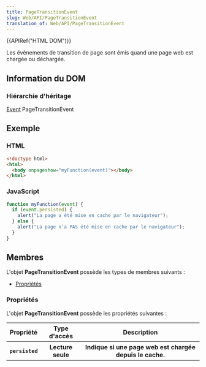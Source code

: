 ```yaml
---
title: PageTransitionEvent
slug: Web/API/PageTransitionEvent
translation_of: Web/API/PageTransitionEvent
---
```


{{APIRef("HTML DOM")}}

Les évènements de transition de page sont émis quand une page web est chargée ou déchargée.

## Information du DOM

### Hiérarchie d'héritage

[Event](/fr/docs/Web/API/Event) PageTransitionEvent

## Exemple

### HTML

```html
<!doctype html>
<html>
  <body onpageshow="myFunction(event)"></body>
</html>
```

### JavaScript

```js
function myFunction(event) {
  if (event.persisted) {
    alert("La page a été mise en cache par le navigateur");
  } else {
    alert("La page n’a PAS été mise en cache par le navigateur");
  }
}
```

## Membres

L'objet **PageTransitionEvent** possède les types de membres suivants&nbsp;:

- [Propriétés](#Propriétés)

### Propriétés

L'objet **PageTransitionEvent** possède les propriétés suivantes&nbsp;:

<table>
  <tbody>
    <tr>
      <th>Propriété</th>
      <th>Type d'accès</th>
      <th>Description</th>
    </tr>
    <tr>
      <th><code>persisted</code></th>
      <th>Lecture seule</th>
      <th>Indique si une page web est chargée depuis le cache.</th>
    </tr>
  </tbody>
</table>
